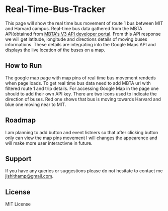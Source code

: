 # Real-Time-Bus-Tracker

This page will show the real time bus movement of route 1 bus between MIT and Harvard campus.
Real-time bus data gathered from the MBTA API(obtained from [MBTA's V3 API developer portal](https://api-v3.mbta.com/).
From this API response we will get latitude, longitude and directions details of moving buses informations.
These details are integrating into the Google Maps API and displays the live location of the buses on a map. 

## How to Run

The google map page with map pins of real time bus movement rendeds when page loads.
To get real time bus data need to add MBTA url with filtered route 1 and trip details.
For accessing Google Map in the page one should to add their own API key. There are two icons used to indicate the direction of buses.
Red one shows that bus is moving towards Harvard and blue one moving near to MIT.

## Roadmap

I am planning to add button and event listners so that after clicking button only can view the map pins movement
I will changes the appearence and will make more user interactivne in future.

## Support

If you have any queries or suggestions please do not hesitate to contact me jishithamp@gmail.com.

## License

MIT License
